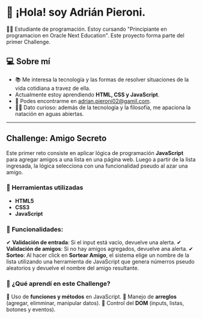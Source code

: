 # 👋 ¡Hola! soy  Adrián Pieroni.

👨‍🎓 Estudiante de programación. Estoy cursando "Principiante en programacion en Oracle Next Education". Este proyecto forma parte del primer Challenge.

## 💻 Sobre mí
- 📚 Me interesa la tecnología y las formas de resolver situaciones de la vida cotidiana a travez de ella.
- Actualmente estoy aprendiendo **HTML, CSS y JavaScript**.
- 📧 Podes encontrarme en adrian.pieroni02@gamil.com.
- 🏊‍♂️ Dato curioso: además de la tecnología y la filosofía, me apaciona la natación en aguas abiertas.

---

## Challenge: Amigo Secreto
Este primer reto consiste en aplicar lógica de programación **JavaScript** para agregar amigos a una lista en una página web. Luego a partir de la lista ingresada, la lógica selecciona con una funcionalidad pseudo al azar una amigo.

### 🧰 Herramientas utilizadas
- **HTML5**
- **CSS3**
- **JavaScript**

### 🧾 Funcionalidades:
✔ **Validación de entrada**: Si el input está vacío, devuelve una alerta.
✔ **Validación de amigos**: Si no hay amigos agregados, devuelve ana alerta.
✔ **Sorteo**: Al hacer click en **Sortear Amigo**, el sistema elige un nombre de la lista utilizando una herramienta de JavaScript que genera númerros pseudo aleatorios y devuelve el nombre del amigo resultante.

### 🎯 **¿Qué aprendí en este Challenge?**
🛫 Uso de **funciones y métodos** en JavaScript.
🛫 Manejo de **arreglos** (agregar, elimminar, manipular datos).
🛫 Control del **DOM** (inputs, listas, botones y eventos).